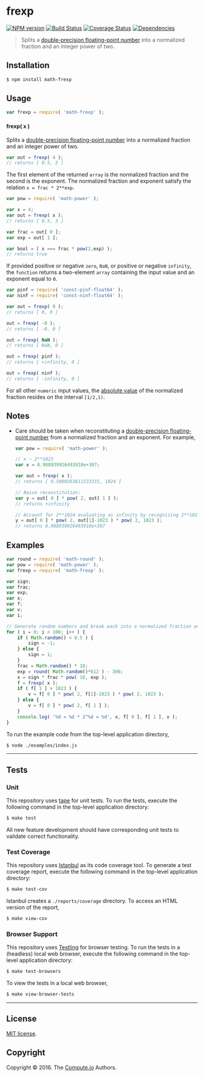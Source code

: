 frexp
===
[![NPM version][npm-image]][npm-url] [![Build Status][build-image]][build-url] [![Coverage Status][coverage-image]][coverage-url] [![Dependencies][dependencies-image]][dependencies-url]

> Splits a [double-precision floating-point number][ieee754] into a normalized fraction and an integer power of two.


## Installation

``` bash
$ npm install math-frexp
```


## Usage

``` javascript
var frexp = require( 'math-frexp' );
```

#### frexp( x )

Splits a [double-precision floating-point number][ieee754] into a normalized fraction and an integer power of two.

``` javascript
var out = frexp( 4 );
// returns [ 0.5, 3 ]
```

The first element of the returned `array` is the normalized fraction and the second is the exponent. The normalized fraction and exponent satisfy the relation `x = frac * 2**exp`.

``` javascript
var pow = require( 'math-power' );

var x = 4;
var out = frexp( x );
// returns [ 0.5, 3 ]

var frac = out[ 0 ];
var exp = out[ 1 ];

var bool = ( x === frac * pow(2,exp) );
// returns true
```

If provided positive or negative `zero`, `NaN`, or positive or negative `infinity`, the `function` returns a two-element `array` containing the input value and an exponent equal to `0`.

``` javascript
var pinf = require( 'const-pinf-float64' );
var ninf = require( 'const-ninf-float64' );

var out = frexp( 0 );
// returns [ 0, 0 ]

out = frexp( -0 );
// returns [ -0, 0 ]

out = frexp( NaN );
// returns [ NaN, 0 ]

out = frexp( pinf );
// returns [ +infinity, 0 ]

out = frexp( ninf );
// returns [ -infinity, 0 ]
```

For all other `numeric` input values, the [absolute value][math-abs] of the normalized fraction resides on the interval `[1/2,1)`.


## Notes

*	Care should be taken when reconstituting a [double-precision floating-point number][ieee754] from a normalized fraction and an exponent. For example,

	``` javascript
	var pow = require( 'math-power' );

	// x ~ 2**1023
	var x = 8.988939926493918e+307;

	var out = frexp( x );
	// returns [ 0.5000263811533315, 1024 ]

	// Naive reconstitution:
	var y = out[ 0 ] * pow( 2, out[ 1 ] );
	// returns +infinity

	// Account for 2**1024 evaluating as infinity by recognizing 2**1024 = 2**1 * 2**1023:
	y = out[ 0 ] * pow( 2, out[1]-1023 ) * pow( 2, 1023 );
	// returns 8.988939926493918e+307
	```


## Examples

``` javascript
var round = require( 'math-round' );
var pow = require( 'math-power' );
var frexp = require( 'math-frexp' );

var sign;
var frac;
var exp;
var x;
var f;
var v;
var i;

// Generate random numbers and break each into a normalized fraction and an integer power of two...
for ( i = 0; i < 100; i++ ) {
	if ( Math.random() < 0.5 ) {
		sign = -1;
	} else {
		sign = 1;
	}
	frac = Math.random() * 10;
	exp = round( Math.random()*612 ) - 306;
	x = sign * frac * pow( 10, exp );
	f = frexp( x );
	if ( f[ 1 ] > 1023 ) {
		v = f[ 0 ] * pow( 2, f[1]-1023 ) * pow( 2, 1023 );
	} else {
		v = f[ 0 ] * pow( 2, f[ 1 ] );
	}
	console.log( '%d = %d * 2^%d = %d', x, f[ 0 ], f[ 1 ], v );
}
```

To run the example code from the top-level application directory,

``` bash
$ node ./examples/index.js
```


---
## Tests

### Unit

This repository uses [tape][tape] for unit tests. To run the tests, execute the following command in the top-level application directory:

``` bash
$ make test
```

All new feature development should have corresponding unit tests to validate correct functionality.


### Test Coverage

This repository uses [Istanbul][istanbul] as its code coverage tool. To generate a test coverage report, execute the following command in the top-level application directory:

``` bash
$ make test-cov
```

Istanbul creates a `./reports/coverage` directory. To access an HTML version of the report,

``` bash
$ make view-cov
```


### Browser Support

This repository uses [Testling][testling] for browser testing. To run the tests in a (headless) local web browser, execute the following command in the top-level application directory:

``` bash
$ make test-browsers
```

To view the tests in a local web browser,

``` bash
$ make view-browser-tests
```

<!-- [![browser support][browsers-image]][browsers-url] -->


---
## License

[MIT license](http://opensource.org/licenses/MIT).


## Copyright

Copyright &copy; 2016. The [Compute.io][compute-io] Authors.


[npm-image]: http://img.shields.io/npm/v/math-frexp.svg
[npm-url]: https://npmjs.org/package/math-frexp

[build-image]: http://img.shields.io/travis/math-io/frexp/master.svg
[build-url]: https://travis-ci.org/math-io/frexp

[coverage-image]: https://img.shields.io/codecov/c/github/math-io/frexp/master.svg
[coverage-url]: https://codecov.io/github/math-io/frexp?branch=master

[dependencies-image]: http://img.shields.io/david/math-io/frexp.svg
[dependencies-url]: https://david-dm.org/math-io/frexp

[dev-dependencies-image]: http://img.shields.io/david/dev/math-io/frexp.svg
[dev-dependencies-url]: https://david-dm.org/dev/math-io/frexp

[github-issues-image]: http://img.shields.io/github/issues/math-io/frexp.svg
[github-issues-url]: https://github.com/math-io/frexp/issues

[tape]: https://github.com/substack/tape
[istanbul]: https://github.com/gotwarlost/istanbul
[testling]: https://ci.testling.com

[compute-io]: https://github.com/compute-io/
[ieee754]: https://en.wikipedia.org/wiki/IEEE_754-1985
[math-abs]: https://github.com/math-io/abs
